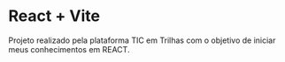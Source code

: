# React + Vite

Projeto realizado pela plataforma TIC em Trilhas com o objetivo de iniciar meus conhecimentos em REACT.
